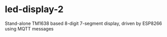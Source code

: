 # led-display-2
Stand-alone TM1638 based 8-digit 7-segment display, driven by ESP8266 using MQTT messages
